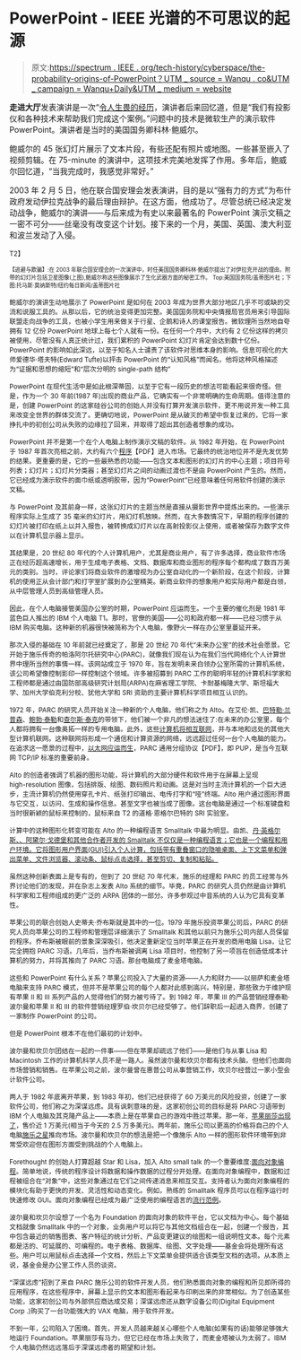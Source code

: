 # PowerPoint - IEEE 光谱的不可思议的起源

> 原文:[https://spectrum . IEEE . org/tech-history/cyberspace/the-probability-origins-of-PowerPoint？UTM _ source = Wanqu . co&UTM _ campaign = Wanqu+Daily&UTM _ medium = website](https://spectrum.ieee.org/tech-history/cyberspace/the-improbable-origins-of-powerpoint?utm_source=wanqu.co&utm_campaign=Wanqu+Daily&utm_medium=website)

**走进大厅**发表演讲是一次“[令人生畏的经历](http://www.pbs.org/wgbh/frontline/article/colin-powell-u-n-speech-was-a-great-intelligence-failure/)，演讲者后来回忆道，但是“我们有投影仪和各种技术来帮助我们完成这个案例。”问题中的技术是微软生产的演示软件 PowerPoint。演讲者是当时的美国国务卿科林·鲍威尔。

鲍威尔的 45 张幻灯片展示了文本片段，有些还配有照片或地图。一些甚至嵌入了视频剪辑。在 75-⁠minute 的演讲中，这项技术完美地发挥了作用。多年后，鲍威尔回忆道，“当我完成时，我感觉非常好。”

2003 年 2 月 5 日，他在联合国安理会发表演讲，目的是以“强有力的方式”为布什政府发动伊拉克战争的最后理由辩护。在这方面，他成功了。尽管总统已经决定发动战争，鲍威尔的演讲——与后来成为有史以来最著名的 PowerPoint 演示文稿之一密不可分——丝毫没有改变这个计划。接下来的一个月，美国、英国、澳大利亚和波兰发动了入侵。

<small class="image-media media-caption" placeholder="Add Photo Caption...">T2】</small>

 <small class="image-media media-caption" placeholder="Add Photo Caption..."><small class="image-media media-caption" placeholder="Add Photo Caption...">【逃避与欺骗】:在 2003 年联合国安理会的一次演讲中，时任美国国务卿科林·鲍威尔提出了对伊拉克开战的理由。附带的幻灯片包括卫星图像(上图),鲍威尔称这些图像展示了生化武器方面的秘密工作。</small> <small class="image-media media-photo-credit" placeholder="Add Photo Credit..."> Top:美国国务院/盖蒂图片社；下图:托马斯·莫纳斯特/纽约每日新闻/盖蒂图片社</small></small>

<small class="image-media media-caption" placeholder="Add Photo Caption...">鲍威尔的演讲生动地展示了 PowerPoint 是如何在 2003 年成为世界大部分地区几乎不可或缺的交流和说服工具的。从那以后，它的统治变得更加完整。美国国务院和中央情报局官员用来引导国际联盟走向战争的工具，也被小学生用来做关于行星、企鹅和诗人的课堂报告。微软理所当然地自夸拥有 12 亿份 PowerPoint 地球上每七个人就有一份。在任何一个月中，大约有 2 亿份这样的拷贝被使用，尽管没有人真正统计过，我们累积的 PowerPoint 幻灯片肯定会达到数十亿份。PowerPoint 的影响如此深远，以至于知名人士谴责了该软件对思维本身的影响。信息可视化的大师爱德华·塔夫特(Edward Tufte)以抨击 PowerPoint 的“认知风格”而闻名，他将这种风格描述为“证据和思想的缩短”和“层次分明的 single-⁠path 结构”</small>

<small class="image-media media-caption" placeholder="Add Photo Caption...">PowerPoint 在现代生活中是如此根深蒂固，以至于它有一段历史的想法可能看起来很奇怪。但是，作为一个 30 年前(1987 年)出现的商业产品，它确实有一个非常明确的生命周期。值得注意的是，创建 PowerPoint 的这家硅谷公司的创始人并没有打算开发演示软件，更不用说开发一种工具来改变全世界的群体交流了。更确切地说，PowerPoint 是从破灭的希望中恢复过来的，它将一家挣扎中的初创公司从失败的边缘拉了回来，并取得了超出其创造者想象的成功。</small>

<small class="image-media media-caption" placeholder="Add Photo Caption...">PowerPoint 并不是第一个在个人电脑上制作演示文稿的软件。从 1982 年开始，在 PowerPoint 于 1987 年首次亮相之前，大约有六个[程序](http://www.robertgaskins.com/powerpoint-history/sweating-bullets/gaskins-sweating-bullets-webpdf-isbn-9780985142414.pdf)【PDF】进入市场。它最终的统治地位并不是先发优势的结果。更重要的是，它的一些最熟悉的功能——包含文本和图形的幻灯片的中心主题；项目符号列表；幻灯片；幻灯片分类器；甚至幻灯片之间的动画过渡也不是由 PowerPoint 产生的。然而，它已经成为演示软件的面巾纸或透明胶带，因为“PowerPoint”已经意味着任何用软件创建的演示文稿。</small>

<small class="image-media media-caption" placeholder="Add Photo Caption...">与 PowerPoint 及其前身一样，这张幻灯片的主题当然是直接从摄影世界中提炼出来的。一些演示程序实际上生成了 35 毫米的幻灯片，用幻灯机放映。然而，在大多数情况下，早期的程序创建的幻灯片被打印在纸上以并入报告，被转换成幻灯片以在高射投影仪上使用，或者被保存为数字文件以在计算机显示器上显示。</small>

<small class="image-media media-caption" placeholder="Add Photo Caption...">其结果是，20 世纪 80 年代的个人计算机用户，尤其是商业用户，有了许多选择，商业软件市场正在经历超高速增长，用于生成电子表格、文档、数据库和商业图形的程序每个都构成了数百万美元的类别。当时，评论家们将商业软件的激增视为办公室自动化的一个新阶段，在这个阶段，计算机的使用正从会计部门和打字室扩展到办公室精英。新商业软件的想象用户和实际用户都是白领，从中层管理人员到高级管理人员。</small>

<small class="image-media media-caption" placeholder="Add Photo Caption...">因此，在个人电脑接管美国办公室的时期，PowerPoint 应运而生。一个主要的催化剂是 1981 年蓝色巨人推出的 IBM 个人电脑 T1。那时，官僚的美国——公司和政府都一样——已经习惯于从 IBM 购买电脑。这种新的机器很快被简称为个人电脑，像野火一样在办公室里蔓延开来。</small>

<small class="image-media media-caption" placeholder="Add Photo Caption...">那次入侵的基础在 10 年前就已经奠定了，那是 20 世纪 70 年代“未来办公室”的技术社会愿景。它开始于施乐传奇的帕洛阿尔托研究中心(PARC)，就像我们现在认为在我们当代网络化个人计算世界中理所当然的事情一样。该网站成立于 1970 年，旨在发明未来白领办公室所需的计算机系统，该公司希望像控制影印一样控制这个领域。许多被招募到 PARC 工作的聪明年轻的计算机科学家和工程师都是通过由国防部高级研究计划局(ARPA)在麻省理工学院、卡耐基梅隆大学、斯坦福大学、加州大学伯克利分校、犹他大学和 SRI 资助的主要计算机科学项目相互认识的。</small>

<small class="image-media media-caption" placeholder="Add Photo Caption...">1972 年，PARC 的研究人员开始关注一种新的个人电脑，他们称之为 Alto。在艾伦·凯、[巴特勒·兰普森](http://www.computerhistory.org/fellowawards/hall/butler-lampson/)、[鲍勃·泰勒](http://www.computerhistory.org/fellowawards/hall/robert-w-taylor/)和[查尔斯·泰克](http://www.computerhistory.org/fellowawards/hall/charles-chuck-thacker/)的带领下，他们被一个非凡的想法迷住了:在未来的办公室里，每个人都将拥有一台像奥拓一样的专用电脑。此外，这些[计算机将相互联网](http://www.computerhistory.org/revolution/input-output/14/354)，并与本地和远处的其他大型计算机联网。这种联网将形成一个通信和计算资源的网络，远远超过任何一台个人电脑的能力。在追求这一愿景的过程中，[以太网应运而生](http://www.computerhistory.org/revolution/input-output/14/354/1866)，PARC 通用分组协议【PDF】，即 PUP，是当今互联网 TCP/IP 标准的重要前身。</small>

<small class="image-media media-caption" placeholder="Add Photo Caption...">Alto 的创造者强调了机器的图形功能，将计算机的大部分硬件和软件用于在屏幕上呈现 high-⁠resolution 图像，包括排版、绘图、数码照片和动画。这是对当时主流计算机的一个巨大进步，主流计算机仍然使用穿孔卡片、纸张打印输出、电传打字和“哑”终端。Alto 用户通过图形界面与它交互，以访问、生成和操作信息。甚至文字也被当成了图像。这台电脑是通过一个标准键盘和当时很新颖的鼠标来控制的，鼠标来自 T2 的道格·恩格尔巴特的 SRI 实验室。</small>

<small class="image-media media-caption" placeholder="Add Photo Caption...">计算中的这种图形化转变可能在 Alto 的一种编程语言 Smalltalk 中最为明显。由凯、[丹·英格尔斯、](http://www.computerhistory.org/events/bio/Dan,Ingalls)[、阿黛尔·戈德堡和其他合作者开发的 Smalltalk 不仅仅是一种编程语言；它也是一个编程和用户环境。它将图形用户界面(GUI)引入个人计算，包括带有重叠窗口的隐喻桌面、上下文菜单和弹出菜单、文件浏览器、滚动条、鼠标点击选择，甚至剪切、复制和粘贴。](http://ethw.org/Oral-History:Adele_Goldberg)</small>

<small class="image-media media-caption" placeholder="Add Photo Caption...">虽然这种创新表面上是专有的，但到了 20 世纪 70 年代末，施乐的经理和 PARC 的员工经常与外界讨论他们的发现，并在杂志上发表 Alto 系统的细节。毕竟，PARC 的研究人员仍然是由计算机科学家和工程师组成的更广泛的 ARPA 团体的一部分。许多参观过中音系统的人认为它具有变革性。</small>

<small class="image-media media-caption" placeholder="Add Photo Caption...">苹果公司的联合创始人史蒂夫·乔布斯就是其中的一位。1979 年施乐投资苹果公司后，PARC 的研究人员向苹果公司的工程师和管理层详细演示了 Smalltalk 和其他以前只为施乐公司内部人员保留的程序。乔布斯被眼前的景象深深吸引，他决定重新定位当时苹果正在开发的商用电脑 Lisa，让它完全拥抱 PARC 习语。几年后，当乔布斯被调离 Lisa 项目时，他控制了另一项旨在创造低成本计算机的努力，并将其推向了 PARC 习语。那台电脑成了麦金塔电脑。</small>

<small class="image-media media-caption" placeholder="Add Photo Caption...">这些和 PowerPoint 有什么关系？苹果公司投入了大量的资源——人力和财力——以丽萨和麦金塔电脑来支持 PARC 模式，但并不是苹果公司的每个人都对此感到高兴。特别是，那些致力于维护现有苹果 II 和 III 系列产品的人觉得他们的努力被亏待了。到 1982 年，苹果 III 的产品营销经理泰勒·波尔曼和苹果 II 和 III 的软件营销经理罗伯·坎贝尔已经受够了。他们辞职后一起进入商界，创建了一家制作 PowerPoint 的公司。</small>

<small class="image-media media-caption" placeholder="Add Photo Caption...">但是 PowerPoint 根本不在他们最初的计划中。</small>

<small class="image-media media-caption" placeholder="Add Photo Caption...">波尔曼和坎贝尔团结在一起的一件事——但在苹果却疏远了他们——是他们与从事 Lisa 和 Macintosh 工作的计算机科学人员不是一路人。虽然波尔曼和坎贝尔都有技术头脑，但他们也面向市场营销和销售。在苹果公司之前，波尔曼曾在惠普公司从事营销工作，坎贝尔经营过一家小型会计软件公司。</small>

<small class="image-media media-caption" placeholder="Add Photo Caption...">两人于 1982 年底离开苹果，到 1983 年初，他们已经获得了 60 万美元的风险投资，创建了一家软件公司，他们称之为深谋远虑。具有讽刺意味的是，这家初创公司的目标是将 PARC·习语带到 IBM 个人电脑及其克隆产品上——本质上是在苹果自己的游戏中胜过苹果。那一年，[苹果丽莎出现了](https://www.wired.com/2010/01/0119apple-unveils-lisa/)，售价近 1 万美元(相当于今天的 2.5 万多美元)。两年前，施乐公司以更高的价格将自己的个人电脑[施乐之星](http://members.dcn.org/dwnelson/XeroxStarRetrospective.html)推向市场。波尔曼和坎贝尔的想法是把一个像施乐 Alto 一样的图形软件环境带到非常受欢迎但在图形方面受到挑战的个人电脑上。</small>

<small class="image-media media-caption" placeholder="Add Photo Caption...">Forethought 的创始人打算超越 Star 和 Lisa，加入 Alto small talk 的一个重要维度:[面向对象编程](https://blog.smartbear.com/programming/todays-smalltalk-a-second-look-at-the-first-oo-language/)。简单地说，传统的程序设计将数据和操作数据的过程分开处理。在面向对象编程中，数据和过程被组合在“对象”中，这些对象通过在它们之间传递消息来相互交互。支持者认为面向对象编程的模块化有助于更快的开发、灵活性和动态变化。例如，熟练的 Smalltalk 程序员可以在程序运行时快速修改 GUI。面向对象编程已经成为最广泛使用的编程语言的[流行范例](https://techbeacon.com/how-learning-smalltalk-can-make-you-better-developer)。</small>

<small class="image-media media-caption" placeholder="Add Photo Caption...">波尔曼和坎贝尔设想了一个名为 Foundation 的面向对象的软件平台，它以文档为中心。每个基础文档就像 Smalltalk 中的一个对象，业务用户可以将它与其他文档组合在一起，创建一个报告，其中包含最近的销售图表、客户特征的统计分析、产品变更建议的绘图和一组说明性文本。每个元素都是活的、可延展的、可编程的。电子表格、数据库、绘图、文字处理——基金会将处理所有这些。用户可以用鼠标点击选择一个文档，然后上下文菜单会提供适合该类型文档的选项。从本质上说，基金会是办公室工作人员的谈资。</small>

<small class="image-media media-caption" placeholder="Add Photo Caption...">“深谋远虑”招到了来自 PARC 施乐公司的软件开发人员，他们熟悉面向对象的编程和所见即所得的应用程序，在这些程序中，屏幕上显示的文本和图形看起来与印刷出来的非常相似。为了创造某些功能，这家初创公司与外部供应商达成交易；深谋远虑还从数字设备公司(Digital Equipment Corp .)购买了一台功能强大的 VAX 电脑，用于软件开发。</small>

<small class="image-media media-caption" placeholder="Add Photo Caption...">不到一年，公司陷入了困境。首先，开发人员越来越关心哪些个人电脑(如果有的话)能够足够强大地运行 Foundation。苹果丽莎有马力，但它已经在市场上失败了，而麦金塔被认为太弱了。IBM 个人电脑仍然远远落后于深谋远虑者的期望和计划。</small>

<small class="image-media media-caption" placeholder="Add Photo Caption..."></small>